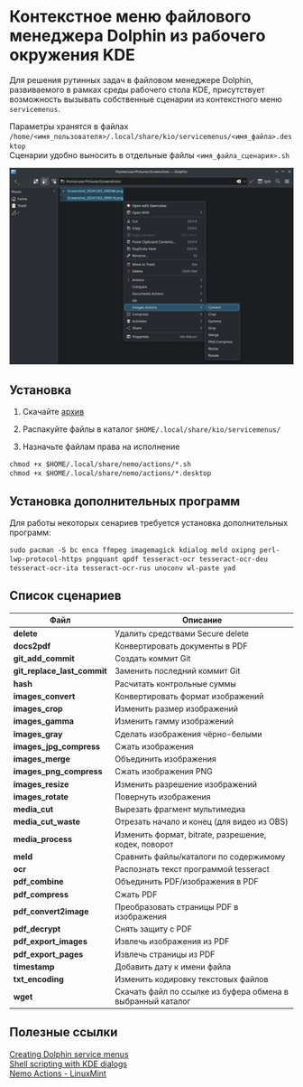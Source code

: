 # Контекстное меню файлового менеджера Dolphin из рабочего окружения KDE

Для решения рутинных задач в файловом менеджере Dolphin, развиваемого в рамках среды рабочего стола KDE, присутствует возможность вызывать собственные сценарии из контекстного меню `servicemenus`.

Параметры хранятся в файлах `/home/<имя_пользователя>/.local/share/kio/servicemenus/<имя_файла>.desktop`  
Сценарии удобно выносить в отдельные файлы `<имя_файла_сценария>.sh`  


![screenshot](docs/screenshot01.png)


## Установка

1. Скачайте [архив](https://github.com/tarman3/dolphine_servicemenus/archive/refs/heads/main.zip)

2. Распакуйте файлы в каталог `$HOME/.local/share/kio/servicemenus/`

3. Назначьте файлам права на исполнение

```
chmod +x $HOME/.local/share/nemo/actions/*.sh
chmod +x $HOME/.local/share/nemo/actions/*.desktop
```

## Установка дополнительных программ

Для работы некоторых сенариев требуется установка дополнительных программ:

```
sudo pacman -S bc enca ffmpeg imagemagick kdialog meld oxipng perl-lwp-protocol-https pngquant qpdf tesseract-ocr tesseract-ocr-deu tesseract-ocr-ita tesseract-ocr-rus unoconv wl-paste yad
```

## Список сценариев

|Файл|Описание|
|---|---|
|**delete**|Удалить средствами Secure delete|
|**docs2pdf**|Конвертировать документы в PDF|
|**git_add_commit**|Создать коммит Git|
|**git_replace_last_commit**|Заменить последний коммит Git|
|**hash**|Расчитать контрольные суммы|
|**images_convert**|Конвертировать формат изображений|
|**images_crop**|Изменить размер изображений|
|**images_gamma**|Изменить гамму изображений|
|**images_gray**|Сделать изображения чёрно-белыми|
|**images_jpg_compress**|Сжать изображения|
|**images_merge**|Объединить изображения|
|**images_png_compress**|Сжать изображения PNG|
|**images_resize**|Изменить разрешение изображений|
|**images_rotate**|Повернуть изображения|
|**media_cut**|Вырезать фрагмент мультимедиа|
|**media_cut_waste**|Отрезать начало и конец (для видео из OBS)|
|**media_process**|Изменить формат, bitrate, разрешение, кодек, поворот|
|**meld**|Сравнить файлы/каталоги по содержимому|
|**ocr**|Распознать текст программой tesseract|
|**pdf_combine**|Объединить PDF/изображения в PDF|
|**pdf_compress**|Сжать PDF|
|**pdf_convert2image**|Преобразовать страницы PDF в изображения|
|**pdf_decrypt**|Снять защиту с PDF|
|**pdf_export_images**|Извлечь изображения из PDF|
|**pdf_export_pages**|Извлечь страницы из PDF|
|**timestamp**|Добавить дату к имени файла|
|**txt_encoding**|Изменить кодировку текстовых файлов|
|**wget**|Скачать файл по ссылке из буфера обмена в выбранный каталог|

## Полезные ссылки
[Creating Dolphin service menus](https://develop.kde.org/docs/apps/dolphin/service-menus)  
[Shell scripting with KDE dialogs](https://develop.kde.org/docs/administration/kdialog)  
[Nemo Actions - LinuxMint](https://github.com/demonlibra/nemo-actions)  
